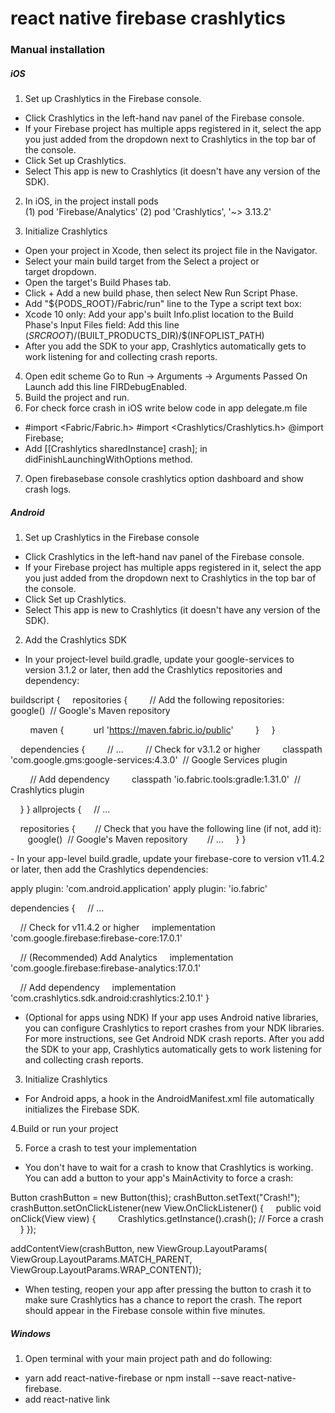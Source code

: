 

# react native firebase crashlytics



### Manual installation


##### iOS

1. Set up Crashlytics in the Firebase console.
- Click Crashlytics in the left-hand nav panel of the Firebase console.
- If your Firebase project has multiple apps registered in it, select the app you just added from the dropdown next to Crashlytics in the top bar of the console.
- Click Set up Crashlytics.
- Select This app is new to Crashlytics (it doesn't have any version of the SDK).

2. In iOS, in the project install pods  
(1) pod 'Firebase/Analytics’  (2) pod 'Crashlytics', '~> 3.13.2' 

3. Initialize Crashlytics
 - Open your project in Xcode, then select its project file in the Navigator.
 -  Select your main build target from the Select a project or target dropdown.
 - Open the target's Build Phases tab.
 - Click + Add a new build phase, then select New Run Script Phase.
 - Add "${PODS_ROOT}/Fabric/run" line to the Type a script text box:
 - Xcode 10 only: Add your app's built Info.plist location to the Build Phase's Input Files field: 
   Add this line $(SRCROOT)/$(BUILT_PRODUCTS_DIR)/$(INFOPLIST_PATH)
 - After you add the SDK to your app, Crashlytics automatically gets to work listening for and collecting crash reports.
4. Open edit scheme Go to Run -> Arguments -> Arguments Passed On Launch add this line FIRDebugEnabled.
5. Build the project and run.
6. For check force crash in iOS write below code in app delegate.m file
  -   #import <Fabric/Fabric.h>
	 #import <Crashlytics/Crashlytics.h>
	 @import Firebase;
 - Add [[Crashlytics sharedInstance] crash]; in didFinishLaunchingWithOptions method.
7. Open firebasebase console crashlytics option dashboard and show crash logs.



##### Android

1. Set up Crashlytics in the Firebase console

- Click Crashlytics in the left-hand nav panel of the Firebase console.
- If your Firebase project has multiple apps registered in it, select the app you just added from the dropdown next to Crashlytics in the top bar of the console.
- Click Set up Crashlytics.
- Select This app is new to Crashlytics (it doesn't have any version of the SDK).

2. Add the Crashlytics SDK
- In your project-level build.gradle, update your google-services to version 3.1.2 or later, then add the Crashlytics repositories and dependency:

buildscript {
    repositories {
        // Add the following repositories:
        google()  // Google's Maven repository

        maven {
           url 'https://maven.fabric.io/public'
        }
    }

    dependencies {
        // ...
        // Check for v3.1.2 or higher
        classpath 'com.google.gms:google-services:4.3.0'  // Google Services plugin

        // Add dependency
        classpath 'io.fabric.tools:gradle:1.31.0'  // Crashlytics plugin
 
    }
}
allprojects {
    // ...

    repositories {
       // Check that you have the following line (if not, add it):
       google()  // Google's Maven repository
       // ...
    }
}

- In your app-level build.gradle, update your firebase-core to version v11.4.2 or later, then add the Crashlytics dependencies:

apply plugin: 'com.android.application'
apply plugin: 'io.fabric'

dependencies {
    // ...

    // Check for v11.4.2 or higher
    implementation 'com.google.firebase:firebase-core:17.0.1'

    // (Recommended) Add Analytics
    implementation 'com.google.firebase:firebase-analytics:17.0.1'

    // Add dependency
    implementation 'com.crashlytics.sdk.android:crashlytics:2.10.1'
}

- (Optional for apps using NDK) If your app uses Android native libraries, you can configure Crashlytics to report crashes from your NDK libraries. For more instructions, see Get Android NDK crash reports.
After you add the SDK to your app, Crashlytics automatically gets to work listening for and collecting crash reports.

3. Initialize Crashlytics

- For Android apps, a hook in the AndroidManifest.xml file automatically initializes the Firebase SDK.

4.Build or run your project

5. Force a crash to test your implementation
- You don't have to wait for a crash to know that Crashlytics is working. You can add a button to your app's MainActivity to force a crash:

Button crashButton = new Button(this);
crashButton.setText("Crash!");
crashButton.setOnClickListener(new View.OnClickListener() {
    public void onClick(View view) {
        Crashlytics.getInstance().crash(); // Force a crash
    }
});

addContentView(crashButton, new ViewGroup.LayoutParams(
        ViewGroup.LayoutParams.MATCH_PARENT,
        ViewGroup.LayoutParams.WRAP_CONTENT));

- When testing, reopen your app after pressing the button to crash it to make sure Crashlytics has a chance to report the crash. The report should appear in the Firebase console within five minutes.

##### Windows


1. Open terminal with your main project path and do following:
 - yarn add react-native-firebase or npm install --save react-native-firebase.
 - add react-native link





